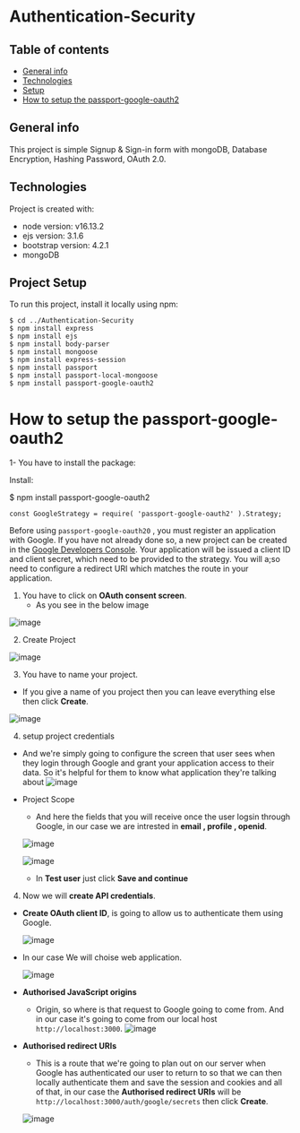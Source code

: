 # Authentication-Security


## Table of contents
* [General info](#general-info)
* [Technologies](#technologies)
* [Setup](#Project-setup)
* [How to setup the passport-google-oauth2](#How-to-setup-the-passport-google-oauth2)

## General info
This project is simple Signup &amp; Sign-in form with mongoDB, Database Encryption, Hashing Password, OAuth 2.0.
	
## Technologies
Project is created with:
* node version: v16.13.2
* ejs version: 3.1.6
* bootstrap version: 4.2.1
* mongoDB
	
## Project Setup
To run this project, install it locally using npm:

```
$ cd ../Authentication-Security
$ npm install express
$ npm install ejs
$ npm install body-parser
$ npm install mongoose
$ npm install express-session
$ npm install passport
$ npm install passport-local-mongoose
$ npm install passport-google-oauth2
```






# How to setup the passport-google-oauth2

1- You have to install the package:

Install:

$ npm install passport-google-oauth2

```
const GoogleStrategy = require( 'passport-google-oauth2' ).Strategy;
```


Before using `passport-google-oauth20` , you must register an application with Google. If you have not already done so, a new project can be created in the [Google Developers Console](https://console.cloud.google.com/projectselector2/apis/dashboard?pli=1&supportedpurview=project). Your application will be issued a client ID and client secret, which need to be provided to the strategy. You will a;so need to configure a redirect URI which matches the route in your application.



1. You have to click on **OAuth consent screen**.
   - As you see in the below image
 
![image](https://user-images.githubusercontent.com/51037193/149899463-dc51cdce-9201-440c-b458-64893d54b35f.png)


2. Create Project

![image](https://user-images.githubusercontent.com/51037193/149900070-96479cec-bd78-42bd-9a7d-4aad185e37ac.png)



3. You have to name your project.
 - If you give a name of you project then you can leave everything else then click **Create**.
  
![image](https://user-images.githubusercontent.com/51037193/149900877-7686bbde-f9bc-414c-ab3b-aac6bad35db4.png)


4. setup project credentials
 - And we're simply going to configure the screen that user sees when they login through Google and grant your application access to their data. So it's helpful for them to know what application they're talking about
  ![image](https://user-images.githubusercontent.com/51037193/149902630-a62438ac-53bc-4674-bb07-c8fb71ffe972.png)
  
 - Project Scope
    - And here the fields that you will receive once the user logsin through Google, in our case we are intrested in **email , profile , openid**.
  
    
   ![image](https://user-images.githubusercontent.com/51037193/149904271-acacda06-9e9b-4cfc-9dda-0a57357c523b.png)

   ![image](https://user-images.githubusercontent.com/51037193/149905687-a2effbcb-7b78-4a43-ba70-2795c8e23349.png)
   
   
   - In **Test user** just click **Save and continue**







4. Now we will **create API credentials**.
 - **Create OAuth client ID**, is going to allow us to authenticate them using Google.
 
 
   ![image](https://user-images.githubusercontent.com/51037193/149926712-f5a23282-388f-4a06-b12d-d3af964e9277.png)



 - In our case We will choise web application.
 
   ![image](https://user-images.githubusercontent.com/51037193/149927279-ac4abb3e-a6a3-4dd5-beb1-474c5330f232.png)


 - **Authorised JavaScript origins**
   - Origin, so where is that request to Google going to come from. And in our case it's going to come from our local host `http://localhost:3000`.
     ![image](https://user-images.githubusercontent.com/51037193/149928580-485aee40-8d6e-4b1e-a4f0-94e425afe259.png)

 - **Authorised redirect URIs** 
   - This is a route that we're going to plan out on our server when Google has authenticated our user to return to so that we can then locally authenticate them and save the session and cookies and all of that, in our case the **Authorised redirect URIs** will be `http://localhost:3000/auth/google/secrets` then click **Create**.
   
   ![image](https://user-images.githubusercontent.com/51037193/149929793-7002f3f8-d579-4998-b0aa-8c1eba3a8d89.png)
   
   
